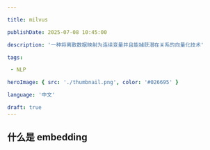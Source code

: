 ```yaml
---

title: milvus

publishDate: 2025-07-08 10:45:00

description: '一种将离散数据映射为连续变量并且能捕获潜在关系的向量化技术'

tags:

 - NLP

heroImage: { src: './thumbnail.png', color: '#026695' }

language: '中文'

draft: true
---
```


## 什么是 embedding